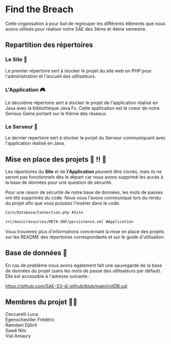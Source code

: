# Find the Breach
Cette organisation à pour but de regrouper les différents éléments que nous avons utilisés pour réaliser notre SAE des 3ème et 4ème semestre.

## Repartition des répertoires
### Le Site 🔧
Le premier répertoire sert à stocker le projet du site web en PHP pour l'administration et l'accueil des utilisateurs.
### L'Application 🎮
Le deuxième répertoire sert à stocker le projet de l'application réalisé en Java avec la bibliothèque Java Fx.
Cette application est le coeur de notre Serious Game portant sur le thème des réseaux.
### Le Serveur 🚀
Le dernier repertoire sert à stocker le porjet du Serveur communiquant avec l'application réalisé en Java.

## Mise en place des projets 🔴 ‼️ 🔴
Les répertoires du **Site** et de **l'Application** peuvent être clonés, mais ils ne seront pas fonctionnels dès le départ car nous avons supprimé les accès à la base de données pour une question de sécurité.

Pour une raison de sécurité de notre base de données, les mots de passes ont été supprimés du code. Nous vous l'avons communiqué
lors du rendu du projet afin que vous puissiez l'insérer dans le code.
```txt
Core/Database/Connection.php #Site

src/main/resources/META-INF/persistence.xml #Application
```
Vous trouverez plus d'informations concernant la mise en place des projets sur les README des répertoires correspondants et sur le guide d'utilisation.

## Base de données 💾
En cas de problème nous avons également fait une sauvegarde de la base de données du projet (sans les mots de passe des utilisateurs par défaut).<br>
Elle est accessible à l'adresse suivante :

https://github.com/SAE-S3-4/.github/blob/main/initDB.sql

## Membres du projet 🧑‍💻

Ceccarelli Luca</br>
Egenscheviller Frédéric</br>
Ramdani Djibril</br>
Saadi Nils</br>
Vial Amaury
